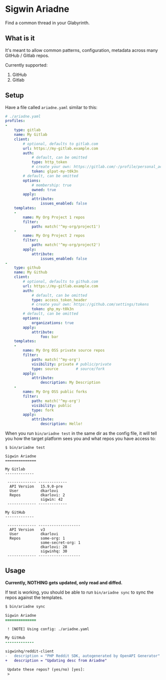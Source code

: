 # Sigwin Ariadne

Find a common thread in your Glabyrinth.

## What is it

It's meant to allow common patterns, configuration, metadata across many GitHub / Gitlab repos.

Currently supported:

1. GitHub
2. Gitlab

## Setup

Have a file called `ariadne.yaml` similar to this: 

```yaml
# ./ariadne.yaml
profiles:
-
    type: gitlab
    name: My Gitlab
    client:
        # optional, defaults to gitlab.com
        url: https://my-gitlab.example.com
        auth:
            # default, can be omitted
            type: http_token
            # create your own: https://gitlab.com/-/profile/personal_access_tokens
            token: glpat-my-t0k3n
        # default, can be omitted
        options:
            # membership: true
            owned: true
        apply:
            attribute:
                issues_enabled: false
    templates:
    -
        name: My Org Project 1 repos
        filter:
            path: match('^my-org/project1')
    -
        name: My Org Project 2 repos
        filter:
            path: match('^my-org/project2')
        apply:
            attribute:
                issues_enabled: false
-
    type: github
    name: My Github
    client:
        # optional, defaults to github.com
        url: https://my-gitlab.example.com
        auth:
            # default, can be omitted
            type: access_token_header
            # create your own: https://github.com/settings/tokens
            token: ghp_my-t0k3n
        # default, can be omitted
        options:
            organizations: true
        apply:
            attribute:
                foo: bar
    templates:
    -
        name: My Org OSS private source repos
        filter:
            path: match('^my-org')
            visibility: private # public/private
            type: source        # source/fork
        apply:
            attribute:
                description: My Description
    -
        name: My Org OSS public forks
        filter:
            path: match('^my-org')
            visibility: public
            type: fork
        apply:
            attribute:
                description: Hello!
```

When you run `bin/ariadne test` in the same dir as the config file, it will tell you how the target platform sees you and what repos you have access to:

```
$ bin/ariadne test

Sigwin Ariadne
==============

My Gitlab
-------------

 ------------- ------------- 
  API Version   15.9.0-pre   
  User          dkarlovi     
  Repos         dkarlovi: 2  
                sigwin: 42   
 ------------- ------------- 

My GitHub
-------------

 ------------- ------------------- 
  API Version   v3                 
  User          dkarlovi           
  Repos         some-org: 1      
                some-secret-org: 1  
                dkarlovi: 28       
                sigwinhq: 30       
 ------------- ------------------- 
```

## Usage

**Currently, NOTHING gets updated, only read and diffed.**

If test is working, you should be able to run `bin/ariadne sync` to 
sync the repos against the templates.

```diff
$ bin/ariadne sync

Sigwin Ariadne
==============

 ! [NOTE] Using config: ./ariadne.yaml                                            

My GitHub
-------------

sigwinhq/reddit-client
-   description = "PHP Reddit SDK, autogenerated by OpenAPI Generator"                                                  
+   description = "Updating desc from Ariadne"                                                                          

 Update these repos? (yes/no) [yes]:
 > 

```
